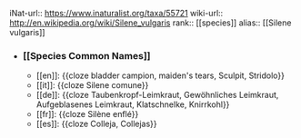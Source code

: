iNat-url:: https://www.inaturalist.org/taxa/55721
wiki-url:: http://en.wikipedia.org/wiki/Silene_vulgaris
rank:: [[species]]
alias:: [[Silene vulgaris]]
- ### [[Species Common Names]]
	- [[en]]: {{cloze bladder campion, maiden's tears, Sculpit, Stridolo}}
	- [[it]]: {{cloze Silene comune}}
	- [[de]]: {{cloze Taubenkropf-Leimkraut, Gewöhnliches Leimkraut, Aufgeblasenes Leimkraut, Klatschnelke, Knirrkohl}}
	- [[fr]]: {{cloze Silène enflé}}
	- [[es]]: {{cloze Colleja, Collejas}}